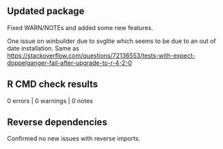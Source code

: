 ## Updated package

Fixed WARN/NOTEs and added some new features.

One issue on winbuilder due to svglite which seems to be due to an 
out of date installation. Same as
https://stackoverflow.com/questions/72136553/tests-with-expect-doppelganger-fail-after-upgrade-to-r-4-2-0

## R CMD check results

0 errors | 0 warnings | 0 notes

## Reverse dependencies

Confirmed no new issues with reverse imports.
